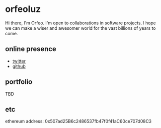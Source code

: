 # orfeoluz

Hi there, I'm Orfeo. I'm open to collaborations in software projects. I hope we can make a wiser and awesomer world for the vast billions of years to come.

## online presence

- <a href="https://twitter.com/orfeoluz">twitter</a>
- <a href="https://github.com/orfeoluz/">github</a>

## portfolio

TBD

## etc

ethereum address: 0x507ad25B6c2486537fb47f0f41aC60ce707d08C3
